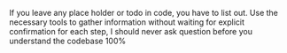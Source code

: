 If you leave any place holder or todo in code, you have to list out. Use the necessary tools to gather information without waiting for explicit confirmation for each step, I should never ask question before you understand the codebase 100%
